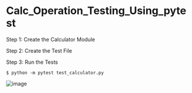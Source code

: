 # Calc_Operation_Testing_Using_pytest
Step 1: Create the Calculator Module

Step 2: Create the Test File

Step 3: Run the Tests
	
 	$ python -m pytest test_calculator.py


![image](https://github.com/PRASANTH68/Calc_Operation_Testing_Using_pytest/assets/137630463/4795951d-d229-46aa-8dd1-d8e08353bd93)
